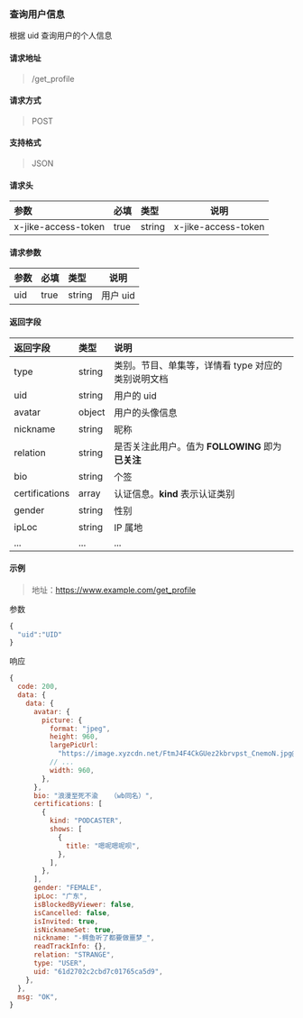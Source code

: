 ### 查询用户信息

根据 uid 查询用户的个人信息

#### 请求地址

> /get_profile

#### 请求方式

> POST

#### 支持格式

> JSON

#### 请求头

| 参数                | 必填 | 类型   | 说明                |
| :------------------ | :--- | :----- | ------------------- |
| x-jike-access-token | true | string | x-jike-access-token |

#### 请求参数

| 参数 | 必填 | 类型   | 说明     |
| :--- | :--- | :----- | -------- |
| uid  | true | string | 用户 uid |

#### 返回字段

| 返回字段       | 类型   | 说明                                                   |
| :------------- | :----- | :----------------------------------------------------- |
| type           | string | 类别。节目、单集等，详情看 type 对应的类别说明文档     |
| uid            | string | 用户的 uid                                             |
| avatar         | object | 用户的头像信息                                         |
| nickname       | string | 昵称                                                   |
| relation       | string | 是否关注此用户。值为 **FOLLOWING** 即为 **已关注**     |
| bio            | string | 个签                                                   |
| certifications | array  | 认证信息。**kind** 表示认证类别                        |
| gender         | string | 性别                                                   |
| ipLoc          | string | IP 属地                                                |
| ...            | ...    | ...                                                    |


#### 示例

> 地址：https://www.example.com/get_profile

参数

```javascript
{
  "uid":"UID"
}
```

响应

```javascript
{
  code: 200,
  data: {
    data: {
      avatar: {
        picture: {
          format: "jpeg",
          height: 960,
          largePicUrl:
            "https://image.xyzcdn.net/FtmJ4F4CkGUez2kbrvpst_CnemoN.jpg@large",
          // ...
          width: 960,
        },
      },
      bio: "浪漫至死不渝   （wb同名）",
      certifications: [
        {
          kind: "PODCASTER",
          shows: [
            {
              title: "嗯呢嗯呢呗",
            },
          ],
        },
      ],
      gender: "FEMALE",
      ipLoc: "广东",
      isBlockedByViewer: false,
      isCancelled: false,
      isInvited: true,
      isNicknameSet: true,
      nickname: "-鳄鱼听了都要做噩梦_",
      readTrackInfo: {},
      relation: "STRANGE",
      type: "USER",
      uid: "61d2702c2cbd7c01765ca5d9",
    },
  },
  msg: "OK",
}
```